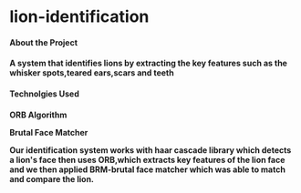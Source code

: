 # lion-identification

<h4>About the Project<h4/> 
  
<p>A system that identifies lions by extracting the key features such as the whisker spots,teared ears,scars and teeth<p/>

<h4>Technolgies Used<h4/>
  
ORB Algorithm
  
Brutal Face Matcher
  
Our identification system works with haar cascade library which detects a lion's face then uses ORB,which extracts key features of the lion face and we then applied BRM-brutal face matcher which was able to match and compare the lion.
